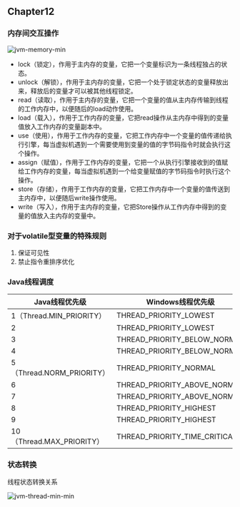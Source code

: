 ## Chapter12

### 内存间交互操作
![jvm-memory-min](https://www.wailian.work/images/2019/04/23/jvm-memory-min.png)

- lock（锁定），作用于主内存的变量，它把一个变量标识为一条线程独占的状态。
- unlock（解锁），作用于主内存的变量，它把一个处于锁定状态的变量释放出来，释放后的变量才可以被其他线程锁定。
- read（读取），作用于主内存的变量，它把一个变量的值从主内存传输到线程的工作内存中，以便随后的load动作使用。
- load（载入），作用于工作内存的变量，它把read操作从主内存中得到的变量值放入工作内存的变量副本中。
- use（使用），作用于工作内存的变量，它把工作内存中一个变量的值传递给执行引擎，每当虚拟机遇到一个需要使用到变量的值的字节码指令时就会执行这个操作。
- assign（赋值），作用于工作内存的变量，它把一个从执行引擎接收到的值赋给工作内存的变量，每当虚拟机遇到一个给变量赋值的字节码指令时执行这个操作。
- store（存储），作用于工作内存的变量，它把工作内存中一个变量的值传送到主内存中，以便随后write操作使用。
- write（写入），作用于主内存的变量，它把Store操作从工作内存中得到的变量的值放入主内存的变量中。

### 对于volatile型变量的特殊规则
1. 保证可见性
1. 禁止指令重排序优化

### Java线程调度
Java线程优先级 | Windows线程优先级
-----|-----
1（Thread.MIN_PRIORITY） | THREAD_PRIORITY_LOWEST
2 | THREAD_PRIORITY_LOWEST
3 | THREAD_PRIORITY_BELOW_NORMAL
4 | THREAD_PRIORITY_BELOW_NORMAL
5（Thread.NORM_PRIORITY） | THREAD_PRIORITY_NORMAL
6 | THREAD_PRIORITY_ABOVE_NORMAL
7 | THREAD_PRIORITY_ABOVE_NORMAL
8 | THREAD_PRIORITY_HIGHEST
9 | THREAD_PRIORITY_HIGHEST
10（Thread.MAX_PRIORITY） | THREAD_PRIORITY_TIME_CRITICAL

### 状态转换
线程状态转换关系

![jvm-thread-min-min](https://www.wailian.work/images/2019/04/23/jvm-thread-min-min.png)
